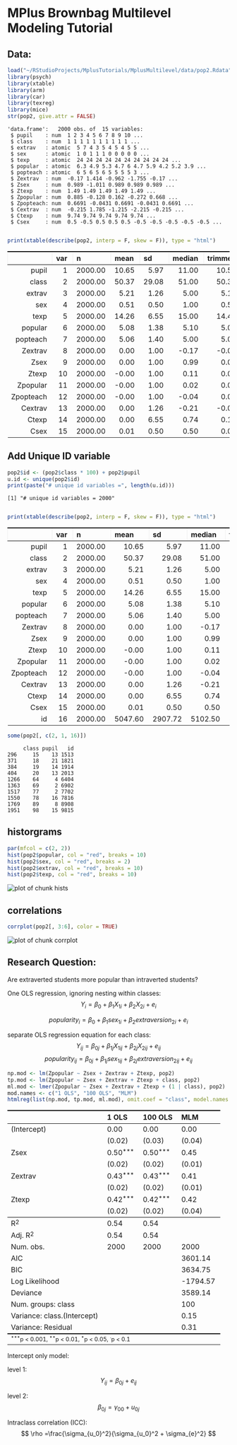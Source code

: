 # MPlus Brownbag Multilevel Modeling Tutorial

## Data:


```r
load("~/RStudioProjects/MplusTutorials/MplusMultilevel/data/pop2.Rdata")
library(psych)
library(xtable)
library(arm)
library(car)
library(texreg)
library(mice)
str(pop2, give.attr = FALSE)
```

```
'data.frame':	2000 obs. of  15 variables:
 $ pupil    : num  1 2 3 4 5 6 7 8 9 10 ...
 $ class    : num  1 1 1 1 1 1 1 1 1 1 ...
 $ extrav   : atomic  5 7 4 3 5 4 5 4 5 5 ...
 $ sex      : atomic  1 0 1 1 1 0 0 0 0 0 ...
 $ texp     : atomic  24 24 24 24 24 24 24 24 24 24 ...
 $ popular  : atomic  6.3 4.9 5.3 4.7 6 4.7 5.9 4.2 5.2 3.9 ...
 $ popteach : atomic  6 5 6 5 6 5 5 5 5 3 ...
 $ Zextrav  : num  -0.17 1.414 -0.962 -1.755 -0.17 ...
 $ Zsex     : num  0.989 -1.011 0.989 0.989 0.989 ...
 $ Ztexp    : num  1.49 1.49 1.49 1.49 1.49 ...
 $ Zpopular : num  0.885 -0.128 0.162 -0.272 0.668 ...
 $ Zpopteach: num  0.6691 -0.0431 0.6691 -0.0431 0.6691 ...
 $ Cextrav  : num  -0.215 1.785 -1.215 -2.215 -0.215 ...
 $ Ctexp    : num  9.74 9.74 9.74 9.74 9.74 ...
 $ Csex     : num  0.5 -0.5 0.5 0.5 0.5 -0.5 -0.5 -0.5 -0.5 -0.5 ...
```




```r

print(xtable(describe(pop2, interp = F, skew = F)), type = "html")
```

<!-- html table generated in R 2.15.3 by xtable 1.7-0 package -->
<!-- Sat Mar 16 16:45:48 2013 -->
<TABLE border=1>
<TR> <TH>  </TH> <TH> var </TH> <TH> n </TH> <TH> mean </TH> <TH> sd </TH> <TH> median </TH> <TH> trimmed </TH> <TH> mad </TH> <TH> min </TH> <TH> max </TH> <TH> range </TH> <TH> se </TH>  </TR>
  <TR> <TD align="right"> pupil </TD> <TD align="right">   1 </TD> <TD align="right"> 2000.00 </TD> <TD align="right"> 10.65 </TD> <TD align="right"> 5.97 </TD> <TD align="right"> 11.00 </TD> <TD align="right"> 10.56 </TD> <TD align="right"> 7.41 </TD> <TD align="right"> 1.00 </TD> <TD align="right"> 26.00 </TD> <TD align="right"> 25.00 </TD> <TD align="right"> 0.13 </TD> </TR>
  <TR> <TD align="right"> class </TD> <TD align="right">   2 </TD> <TD align="right"> 2000.00 </TD> <TD align="right"> 50.37 </TD> <TD align="right"> 29.08 </TD> <TD align="right"> 51.00 </TD> <TD align="right"> 50.33 </TD> <TD align="right"> 37.81 </TD> <TD align="right"> 1.00 </TD> <TD align="right"> 100.00 </TD> <TD align="right"> 99.00 </TD> <TD align="right"> 0.65 </TD> </TR>
  <TR> <TD align="right"> extrav </TD> <TD align="right">   3 </TD> <TD align="right"> 2000.00 </TD> <TD align="right"> 5.21 </TD> <TD align="right"> 1.26 </TD> <TD align="right"> 5.00 </TD> <TD align="right"> 5.17 </TD> <TD align="right"> 1.48 </TD> <TD align="right"> 1.00 </TD> <TD align="right"> 10.00 </TD> <TD align="right"> 9.00 </TD> <TD align="right"> 0.03 </TD> </TR>
  <TR> <TD align="right"> sex </TD> <TD align="right">   4 </TD> <TD align="right"> 2000.00 </TD> <TD align="right"> 0.51 </TD> <TD align="right"> 0.50 </TD> <TD align="right"> 1.00 </TD> <TD align="right"> 0.51 </TD> <TD align="right"> 0.00 </TD> <TD align="right"> 0.00 </TD> <TD align="right"> 1.00 </TD> <TD align="right"> 1.00 </TD> <TD align="right"> 0.01 </TD> </TR>
  <TR> <TD align="right"> texp </TD> <TD align="right">   5 </TD> <TD align="right"> 2000.00 </TD> <TD align="right"> 14.26 </TD> <TD align="right"> 6.55 </TD> <TD align="right"> 15.00 </TD> <TD align="right"> 14.40 </TD> <TD align="right"> 8.15 </TD> <TD align="right"> 2.00 </TD> <TD align="right"> 25.00 </TD> <TD align="right"> 23.00 </TD> <TD align="right"> 0.15 </TD> </TR>
  <TR> <TD align="right"> popular </TD> <TD align="right">   6 </TD> <TD align="right"> 2000.00 </TD> <TD align="right"> 5.08 </TD> <TD align="right"> 1.38 </TD> <TD align="right"> 5.10 </TD> <TD align="right"> 5.08 </TD> <TD align="right"> 1.33 </TD> <TD align="right"> 0.00 </TD> <TD align="right"> 9.50 </TD> <TD align="right"> 9.50 </TD> <TD align="right"> 0.03 </TD> </TR>
  <TR> <TD align="right"> popteach </TD> <TD align="right">   7 </TD> <TD align="right"> 2000.00 </TD> <TD align="right"> 5.06 </TD> <TD align="right"> 1.40 </TD> <TD align="right"> 5.00 </TD> <TD align="right"> 5.08 </TD> <TD align="right"> 1.48 </TD> <TD align="right"> 1.00 </TD> <TD align="right"> 10.00 </TD> <TD align="right"> 9.00 </TD> <TD align="right"> 0.03 </TD> </TR>
  <TR> <TD align="right"> Zextrav </TD> <TD align="right">   8 </TD> <TD align="right"> 2000.00 </TD> <TD align="right"> 0.00 </TD> <TD align="right"> 1.00 </TD> <TD align="right"> -0.17 </TD> <TD align="right"> -0.04 </TD> <TD align="right"> 1.17 </TD> <TD align="right"> -3.34 </TD> <TD align="right"> 3.79 </TD> <TD align="right"> 7.13 </TD> <TD align="right"> 0.02 </TD> </TR>
  <TR> <TD align="right"> Zsex </TD> <TD align="right">   9 </TD> <TD align="right"> 2000.00 </TD> <TD align="right"> 0.00 </TD> <TD align="right"> 1.00 </TD> <TD align="right"> 0.99 </TD> <TD align="right"> 0.00 </TD> <TD align="right"> 0.00 </TD> <TD align="right"> -1.01 </TD> <TD align="right"> 0.99 </TD> <TD align="right"> 2.00 </TD> <TD align="right"> 0.02 </TD> </TR>
  <TR> <TD align="right"> Ztexp </TD> <TD align="right">  10 </TD> <TD align="right"> 2000.00 </TD> <TD align="right"> -0.00 </TD> <TD align="right"> 1.00 </TD> <TD align="right"> 0.11 </TD> <TD align="right"> 0.02 </TD> <TD align="right"> 1.24 </TD> <TD align="right"> -1.87 </TD> <TD align="right"> 1.64 </TD> <TD align="right"> 3.51 </TD> <TD align="right"> 0.02 </TD> </TR>
  <TR> <TD align="right"> Zpopular </TD> <TD align="right">  11 </TD> <TD align="right"> 2000.00 </TD> <TD align="right"> -0.00 </TD> <TD align="right"> 1.00 </TD> <TD align="right"> 0.02 </TD> <TD align="right"> 0.00 </TD> <TD align="right"> 0.97 </TD> <TD align="right"> -3.67 </TD> <TD align="right"> 3.20 </TD> <TD align="right"> 6.87 </TD> <TD align="right"> 0.02 </TD> </TR>
  <TR> <TD align="right"> Zpopteach </TD> <TD align="right">  12 </TD> <TD align="right"> 2000.00 </TD> <TD align="right"> -0.00 </TD> <TD align="right"> 1.00 </TD> <TD align="right"> -0.04 </TD> <TD align="right"> 0.01 </TD> <TD align="right"> 1.06 </TD> <TD align="right"> -2.89 </TD> <TD align="right"> 3.52 </TD> <TD align="right"> 6.41 </TD> <TD align="right"> 0.02 </TD> </TR>
  <TR> <TD align="right"> Cextrav </TD> <TD align="right">  13 </TD> <TD align="right"> 2000.00 </TD> <TD align="right"> 0.00 </TD> <TD align="right"> 1.26 </TD> <TD align="right"> -0.21 </TD> <TD align="right"> -0.04 </TD> <TD align="right"> 1.48 </TD> <TD align="right"> -4.21 </TD> <TD align="right"> 4.79 </TD> <TD align="right"> 9.00 </TD> <TD align="right"> 0.03 </TD> </TR>
  <TR> <TD align="right"> Ctexp </TD> <TD align="right">  14 </TD> <TD align="right"> 2000.00 </TD> <TD align="right"> 0.00 </TD> <TD align="right"> 6.55 </TD> <TD align="right"> 0.74 </TD> <TD align="right"> 0.14 </TD> <TD align="right"> 8.15 </TD> <TD align="right"> -12.26 </TD> <TD align="right"> 10.74 </TD> <TD align="right"> 23.00 </TD> <TD align="right"> 0.15 </TD> </TR>
  <TR> <TD align="right"> Csex </TD> <TD align="right">  15 </TD> <TD align="right"> 2000.00 </TD> <TD align="right"> 0.01 </TD> <TD align="right"> 0.50 </TD> <TD align="right"> 0.50 </TD> <TD align="right"> 0.01 </TD> <TD align="right"> 0.00 </TD> <TD align="right"> -0.50 </TD> <TD align="right"> 0.50 </TD> <TD align="right"> 1.00 </TD> <TD align="right"> 0.01 </TD> </TR>
   </TABLE>


## Add Unique ID variable


```r
pop2$id <- (pop2$class * 100) + pop2$pupil
u.id <- unique(pop2$id)
print(paste("# unique id variables =", length(u.id)))
```

```
[1] "# unique id variables = 2000"
```




```r

print(xtable(describe(pop2, interp = F, skew = F)), type = "html")
```

<!-- html table generated in R 2.15.3 by xtable 1.7-0 package -->
<!-- Sat Mar 16 16:45:49 2013 -->
<TABLE border=1>
<TR> <TH>  </TH> <TH> var </TH> <TH> n </TH> <TH> mean </TH> <TH> sd </TH> <TH> median </TH> <TH> trimmed </TH> <TH> mad </TH> <TH> min </TH> <TH> max </TH> <TH> range </TH> <TH> se </TH>  </TR>
  <TR> <TD align="right"> pupil </TD> <TD align="right">   1 </TD> <TD align="right"> 2000.00 </TD> <TD align="right"> 10.65 </TD> <TD align="right"> 5.97 </TD> <TD align="right"> 11.00 </TD> <TD align="right"> 10.56 </TD> <TD align="right"> 7.41 </TD> <TD align="right"> 1.00 </TD> <TD align="right"> 26.00 </TD> <TD align="right"> 25.00 </TD> <TD align="right"> 0.13 </TD> </TR>
  <TR> <TD align="right"> class </TD> <TD align="right">   2 </TD> <TD align="right"> 2000.00 </TD> <TD align="right"> 50.37 </TD> <TD align="right"> 29.08 </TD> <TD align="right"> 51.00 </TD> <TD align="right"> 50.33 </TD> <TD align="right"> 37.81 </TD> <TD align="right"> 1.00 </TD> <TD align="right"> 100.00 </TD> <TD align="right"> 99.00 </TD> <TD align="right"> 0.65 </TD> </TR>
  <TR> <TD align="right"> extrav </TD> <TD align="right">   3 </TD> <TD align="right"> 2000.00 </TD> <TD align="right"> 5.21 </TD> <TD align="right"> 1.26 </TD> <TD align="right"> 5.00 </TD> <TD align="right"> 5.17 </TD> <TD align="right"> 1.48 </TD> <TD align="right"> 1.00 </TD> <TD align="right"> 10.00 </TD> <TD align="right"> 9.00 </TD> <TD align="right"> 0.03 </TD> </TR>
  <TR> <TD align="right"> sex </TD> <TD align="right">   4 </TD> <TD align="right"> 2000.00 </TD> <TD align="right"> 0.51 </TD> <TD align="right"> 0.50 </TD> <TD align="right"> 1.00 </TD> <TD align="right"> 0.51 </TD> <TD align="right"> 0.00 </TD> <TD align="right"> 0.00 </TD> <TD align="right"> 1.00 </TD> <TD align="right"> 1.00 </TD> <TD align="right"> 0.01 </TD> </TR>
  <TR> <TD align="right"> texp </TD> <TD align="right">   5 </TD> <TD align="right"> 2000.00 </TD> <TD align="right"> 14.26 </TD> <TD align="right"> 6.55 </TD> <TD align="right"> 15.00 </TD> <TD align="right"> 14.40 </TD> <TD align="right"> 8.15 </TD> <TD align="right"> 2.00 </TD> <TD align="right"> 25.00 </TD> <TD align="right"> 23.00 </TD> <TD align="right"> 0.15 </TD> </TR>
  <TR> <TD align="right"> popular </TD> <TD align="right">   6 </TD> <TD align="right"> 2000.00 </TD> <TD align="right"> 5.08 </TD> <TD align="right"> 1.38 </TD> <TD align="right"> 5.10 </TD> <TD align="right"> 5.08 </TD> <TD align="right"> 1.33 </TD> <TD align="right"> 0.00 </TD> <TD align="right"> 9.50 </TD> <TD align="right"> 9.50 </TD> <TD align="right"> 0.03 </TD> </TR>
  <TR> <TD align="right"> popteach </TD> <TD align="right">   7 </TD> <TD align="right"> 2000.00 </TD> <TD align="right"> 5.06 </TD> <TD align="right"> 1.40 </TD> <TD align="right"> 5.00 </TD> <TD align="right"> 5.08 </TD> <TD align="right"> 1.48 </TD> <TD align="right"> 1.00 </TD> <TD align="right"> 10.00 </TD> <TD align="right"> 9.00 </TD> <TD align="right"> 0.03 </TD> </TR>
  <TR> <TD align="right"> Zextrav </TD> <TD align="right">   8 </TD> <TD align="right"> 2000.00 </TD> <TD align="right"> 0.00 </TD> <TD align="right"> 1.00 </TD> <TD align="right"> -0.17 </TD> <TD align="right"> -0.04 </TD> <TD align="right"> 1.17 </TD> <TD align="right"> -3.34 </TD> <TD align="right"> 3.79 </TD> <TD align="right"> 7.13 </TD> <TD align="right"> 0.02 </TD> </TR>
  <TR> <TD align="right"> Zsex </TD> <TD align="right">   9 </TD> <TD align="right"> 2000.00 </TD> <TD align="right"> 0.00 </TD> <TD align="right"> 1.00 </TD> <TD align="right"> 0.99 </TD> <TD align="right"> 0.00 </TD> <TD align="right"> 0.00 </TD> <TD align="right"> -1.01 </TD> <TD align="right"> 0.99 </TD> <TD align="right"> 2.00 </TD> <TD align="right"> 0.02 </TD> </TR>
  <TR> <TD align="right"> Ztexp </TD> <TD align="right">  10 </TD> <TD align="right"> 2000.00 </TD> <TD align="right"> -0.00 </TD> <TD align="right"> 1.00 </TD> <TD align="right"> 0.11 </TD> <TD align="right"> 0.02 </TD> <TD align="right"> 1.24 </TD> <TD align="right"> -1.87 </TD> <TD align="right"> 1.64 </TD> <TD align="right"> 3.51 </TD> <TD align="right"> 0.02 </TD> </TR>
  <TR> <TD align="right"> Zpopular </TD> <TD align="right">  11 </TD> <TD align="right"> 2000.00 </TD> <TD align="right"> -0.00 </TD> <TD align="right"> 1.00 </TD> <TD align="right"> 0.02 </TD> <TD align="right"> 0.00 </TD> <TD align="right"> 0.97 </TD> <TD align="right"> -3.67 </TD> <TD align="right"> 3.20 </TD> <TD align="right"> 6.87 </TD> <TD align="right"> 0.02 </TD> </TR>
  <TR> <TD align="right"> Zpopteach </TD> <TD align="right">  12 </TD> <TD align="right"> 2000.00 </TD> <TD align="right"> -0.00 </TD> <TD align="right"> 1.00 </TD> <TD align="right"> -0.04 </TD> <TD align="right"> 0.01 </TD> <TD align="right"> 1.06 </TD> <TD align="right"> -2.89 </TD> <TD align="right"> 3.52 </TD> <TD align="right"> 6.41 </TD> <TD align="right"> 0.02 </TD> </TR>
  <TR> <TD align="right"> Cextrav </TD> <TD align="right">  13 </TD> <TD align="right"> 2000.00 </TD> <TD align="right"> 0.00 </TD> <TD align="right"> 1.26 </TD> <TD align="right"> -0.21 </TD> <TD align="right"> -0.04 </TD> <TD align="right"> 1.48 </TD> <TD align="right"> -4.21 </TD> <TD align="right"> 4.79 </TD> <TD align="right"> 9.00 </TD> <TD align="right"> 0.03 </TD> </TR>
  <TR> <TD align="right"> Ctexp </TD> <TD align="right">  14 </TD> <TD align="right"> 2000.00 </TD> <TD align="right"> 0.00 </TD> <TD align="right"> 6.55 </TD> <TD align="right"> 0.74 </TD> <TD align="right"> 0.14 </TD> <TD align="right"> 8.15 </TD> <TD align="right"> -12.26 </TD> <TD align="right"> 10.74 </TD> <TD align="right"> 23.00 </TD> <TD align="right"> 0.15 </TD> </TR>
  <TR> <TD align="right"> Csex </TD> <TD align="right">  15 </TD> <TD align="right"> 2000.00 </TD> <TD align="right"> 0.01 </TD> <TD align="right"> 0.50 </TD> <TD align="right"> 0.50 </TD> <TD align="right"> 0.01 </TD> <TD align="right"> 0.00 </TD> <TD align="right"> -0.50 </TD> <TD align="right"> 0.50 </TD> <TD align="right"> 1.00 </TD> <TD align="right"> 0.01 </TD> </TR>
  <TR> <TD align="right"> id </TD> <TD align="right">  16 </TD> <TD align="right"> 2000.00 </TD> <TD align="right"> 5047.60 </TD> <TD align="right"> 2907.72 </TD> <TD align="right"> 5102.50 </TD> <TD align="right"> 5043.29 </TD> <TD align="right"> 3779.15 </TD> <TD align="right"> 101.00 </TD> <TD align="right"> 10020.00 </TD> <TD align="right"> 9919.00 </TD> <TD align="right"> 65.02 </TD> </TR>
   </TABLE>



```r
some(pop2[, c(2, 1, 16)])
```

```
     class pupil   id
296     15    13 1513
371     18    21 1821
384     19    14 1914
404     20    13 2013
1266    64     4 6404
1363    69     2 6902
1517    77     2 7702
1550    78    16 7816
1769    89     8 8908
1951    98    15 9815
```


## historgrams


```r
par(mfcol = c(2, 2))
hist(pop2$popular, col = "red", breaks = 10)
hist(pop2$sex, col = "red", breaks = 2)
hist(pop2$extrav, col = "red", breaks = 10)
hist(pop2$texp, col = "red", breaks = 10)
```

![plot of chunk hists](figure/hists.png) 


## correlations


```r
corrplot(pop2[, 3:6], color = TRUE)
```

![plot of chunk corrplot](figure/corrplot.png) 



## Research Question:


Are extraverted students more popular than intraverted students?


One OLS regression, ignoring nesting within classes:
$$
Y_{i}=\beta_{0} + \beta_{1} X_{1i} + \beta_{2} X_{2i} + e_{i}
$$

$$
popularity_{i}=\beta_{0} + \beta_{1} sex_{1i} + \beta_{2} extraversion_{2i} + e_{i}
$$

separate OLS regression equation for each class:
$$
Y_{ij}=\beta_{0j} + \beta_{1j}X_{1ij} + \beta_{2j}X_{2ij} + e_{ij}
$$
$$
popularity_{ij}=\beta_{0j} + \beta_{1j}sex_{1ij} + \beta_{2j}extraversion_{2ij} + e_{ij}
$$


```r
np.mod <- lm(Zpopular ~ Zsex + Zextrav + Ztexp, pop2)
tp.mod <- lm(Zpopular ~ Zsex + Zextrav + Ztexp + class, pop2)
ml.mod <- lmer(Zpopular ~ Zsex + Zextrav + Ztexp + (1 | class), pop2)
mod.names <- c("1 OLS", "100 OLS", "MLM")
htmlreg(list(np.mod, tp.mod, ml.mod), omit.coef = "class", model.names = mod.names)
```


<!DOCTYPE html>
<html>
  <head>
    <title></title>
    <style type="text/css">
      table {
        border: none;
      }
      th {
        text-align: left;
        border-top: 2px solid black;
        border-bottom: 1px solid black;
        padding-right: 12px;
      }
      .midRule {
        border-top: 1px solid black;
      }
      .bottomRule {
        border-bottom: 2px solid black;
      }
      td {
        padding-right: 12px;
        border: none;
      }
      caption span {
        float: left;
      }
      sup {
        vertical-align: 4px;
      }
    </style>
  </head>

  <body>
    <table cellspacing="0">
      <tr>
        <th class="modelnames"></th>
        <th><b>1 OLS</b></th>
        <th><b>100 OLS</b></th>
        <th><b>MLM</b></th>
      </tr>
      <tr>
        <td>(Intercept)</td>
        <td>0.00</td>
        <td>0.00</td>
        <td>0.00</td>
      </tr>
      <tr>
        <td></td>
        <td>(0.02)</td>
        <td>(0.03)</td>
        <td>(0.04)</td>
      </tr>
      <tr>
        <td>Zsex</td>
        <td>0.50<sup>***</sup></td>
        <td>0.50<sup>***</sup></td>
        <td>0.45</td>
      </tr>
      <tr>
        <td></td>
        <td>(0.02)</td>
        <td>(0.02)</td>
        <td>(0.01)</td>
      </tr>
      <tr>
        <td>Zextrav</td>
        <td>0.43<sup>***</sup></td>
        <td>0.43<sup>***</sup></td>
        <td>0.41</td>
      </tr>
      <tr>
        <td></td>
        <td>(0.02)</td>
        <td>(0.02)</td>
        <td>(0.01)</td>
      </tr>
      <tr>
        <td>Ztexp</td>
        <td>0.42<sup>***</sup></td>
        <td>0.42<sup>***</sup></td>
        <td>0.42</td>
      </tr>
      <tr>
        <td></td>
        <td>(0.02)</td>
        <td>(0.02)</td>
        <td>(0.04)</td>
      </tr>
      <tr>
        <td class="midRule">R<sup>2</sup></td>
        <td class="midRule">0.54</td>
        <td class="midRule">0.54</td>
        <td class="midRule"></td>
      </tr>
      <tr>
        <td>Adj. R<sup>2</sup></td>
        <td>0.54</td>
        <td>0.54</td>
        <td></td>
      </tr>
      <tr>
        <td>Num. obs.</td>
        <td>2000</td>
        <td>2000</td>
        <td>2000</td>
      </tr>
      <tr>
        <td>AIC</td>
        <td></td>
        <td></td>
        <td>3601.14</td>
      </tr>
      <tr>
        <td>BIC</td>
        <td></td>
        <td></td>
        <td>3634.75</td>
      </tr>
      <tr>
        <td>Log Likelihood</td>
        <td></td>
        <td></td>
        <td>-1794.57</td>
      </tr>
      <tr>
        <td>Deviance</td>
        <td></td>
        <td></td>
        <td>3589.14</td>
      </tr>
      <tr>
        <td>Num. groups: class</td>
        <td></td>
        <td></td>
        <td>100</td>
      </tr>
      <tr>
        <td>Variance: class.(Intercept)</td>
        <td></td>
        <td></td>
        <td>0.15</td>
      </tr>
      <tr>
        <td class="bottomRule">Variance: Residual</td>
        <td class="bottomRule"></td>
        <td class="bottomRule"></td>
        <td class="bottomRule">0.31</td>
      </tr>
      <tr>
        <td colspan="4"><span style="font-size:0.8em"><sup>***</sup>p &lt; 0.001, <sup>**</sup>p &lt; 0.01, <sup>*</sup>p &lt; 0.05, <sup>&middot;</sup>p &lt; 0.1</span></td>
      </tr>
     </table>
  </body>
</html>



Intercept only model:

level 1: 
$$
Y_{ij}=\beta_{0j}+e_{ij}
$$

level 2:
$$
\beta_{0j}=\gamma_{00}+u_{0j}
$$

Intraclass correlation (ICC):
$$ 
\rho =\frac{\sigma_{u_0}^2}{\sigma_{u_0}^2 + \sigma_{e}^2}
$$

